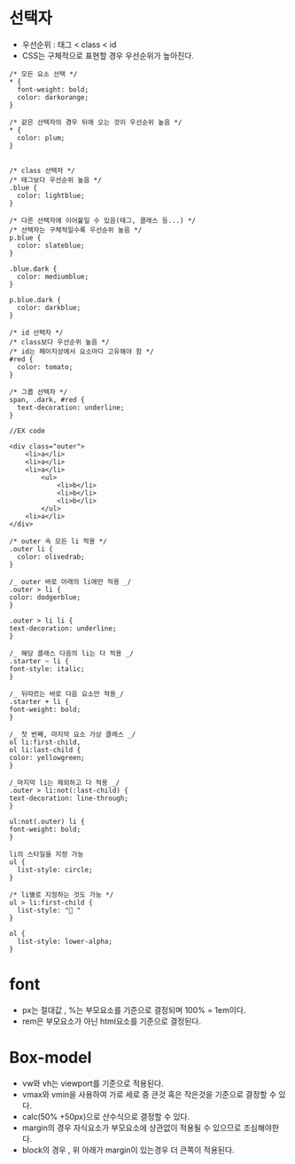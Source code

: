 # **선택자**

- 우선순위 : 태그 < class < id
- CSS는 구체적으로 표현할 경우 우선순위가 높아진다.

```
/* 모든 요소 선택 */
* {
  font-weight: bold;
  color: darkorange;
}

/* 같은 선택자의 경우 뒤에 오는 것이 우선순위 높음 */
* {
  color: plum;
}


/* class 선택자 */
/* 태그보다 우선순위 높음 */
.blue {
  color: lightblue;
}

/* 다른 선택자에 이어붙일 수 있음(태그, 클래스 등...) */
/* 선택자는 구체적일수록 우선순위 높음 */
p.blue {
  color: slateblue;
}

.blue.dark {
  color: mediumblue;
}

p.blue.dark {
  color: darkblue;
}

/* id 선택자 */
/* class보다 우선순위 높음 */
/* id는 페이지상에서 요소마다 고유해야 함 */
#red {
  color: tomato;
}

/* 그룹 선택자 */
span, .dark, #red {
  text-decoration: underline;
}
```

```
//EX code

<div class="outer">
    <li>a</li>
    <li>a</li>
    <li>a</li>
        <ul>
            <li>b</li>
            <li>b</li>
            <li>b</li>
        </ul>
    <li>a</li>
</div>
```

```
/* outer 속 모든 li 적용 */
.outer li {
  color: olivedrab;
}

/_ outer 바로 아래의 li에만 적용 _/
.outer > li {
color: dodgerblue;
}

.outer > li li {
text-decoration: underline;
}

/_ 해당 클래스 다음의 li는 다 적용 _/
.starter ~ li {
font-style: italic;
}

/_ 뒤따르는 바로 다음 요소만 적용_/
.starter + li {
font-weight: bold;
}

/_ 첫 번째, 마지막 요소 가상 클래스 _/
ol li:first-child,
ol li:last-child {
color: yellowgreen;
}

/_마지막 li는 제외하고 다 적용 _/
.outer > li:not(:last-child) {
text-decoration: line-through;
}

ul:not(.outer) li {
font-weight: bold;
}

```

```
li의 스타일을 지정 가능
ul {
  list-style: circle;
}

/* li별로 지정하는 것도 가능 */
ul > li:first-child {
  list-style: "🚩 "
}

ol {
  list-style: lower-alpha;
}
```

# **font**

- px는 절대값 , %는 부모요소를 기준으로 결정되며 100% = 1em이다.
- rem은 부모요소가 아닌 html요소를 기준으로 결정된다.

# **Box-model**

- vw와 vh는 viewport를 기준으로 적용된다.
- vmax와 vmin을 사용하여 가로 세로 중 큰것 혹은 작은것을 기준으로 결정할 수 있다.
- calc(50% +50px)으로 산수식으로 결정할 수 있다.
- margin의 경우 자식요소가 부모요소에 상관없이 적용될 수 있으므로 조심해야한다.
- block의 경우 , 위 아래가 margin이 있는경우 더 큰쪽이 적용된다.
